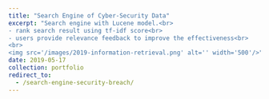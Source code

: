 ```yaml
---
title: "Search Engine of Cyber-Security Data"
excerpt: "Search engine with Lucene model.<br>
- rank search result using tf-idf score<br>
- users provide relevance feedback to improve the effectiveness<br>
<br>
<img src='/images/2019-information-retrieval.png' alt='' width='500'/>"
date: 2019-05-17
collection: portfolio
redirect_to:
  - /search-engine-security-breach/
---
```

